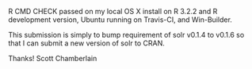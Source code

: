 R CMD CHECK passed on my local OS X install on R 3.2.2 and R development
version, Ubuntu running on Travis-CI, and Win-Builder.

This submission is simply to bump requirement of solr v0.1.4 to v0.1.6
so that I can submit a new version of solr to CRAN. 

Thanks! Scott Chamberlain
